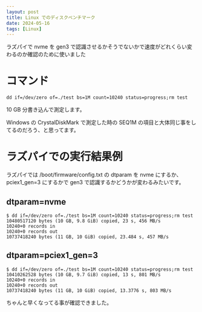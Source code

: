 ```yaml
---
layout: post
title: Linux でのディスクベンチマーク
date: 2024-05-16
tags: [Linux]
---
```


ラズパイで nvme を gen3 で認識させるかそうでないかで速度がどれくらい変わるのか確認のために使いました

# コマンド

```
dd if=/dev/zero of=./test bs=1M count=10240 status=progress;rm test
```

10 GB 分書き込んで測定します。

Windows の CrystalDiskMark で測定した時の SEQ1M の項目と大体同じ事をしてるのだろう、と思ってます。

# ラズパイでの実行結果例

ラズパイでは /boot/firmware/config.txt の dtparam を nvme にするか、pciex1_gen=3 にするかで gen3 で認識するかどうかが変わるみたいです。

## dtparam=nvme

```
$ dd if=/dev/zero of=./test bs=1M count=10240 status=progress;rm test
10480517120 bytes (10 GB, 9.8 GiB) copied, 23 s, 456 MB/s
10240+0 records in
10240+0 records out
10737418240 bytes (11 GB, 10 GiB) copied, 23.484 s, 457 MB/s
```

## dtparam=pciex1_gen=3

```
$ dd if=/dev/zero of=./test bs=1M count=10240 status=progress;rm test
10410262528 bytes (10 GB, 9.7 GiB) copied, 13 s, 801 MB/s
10240+0 records in
10240+0 records out
10737418240 bytes (11 GB, 10 GiB) copied, 13.3776 s, 803 MB/s
```

ちゃんと早くなってる事が確認できました。
